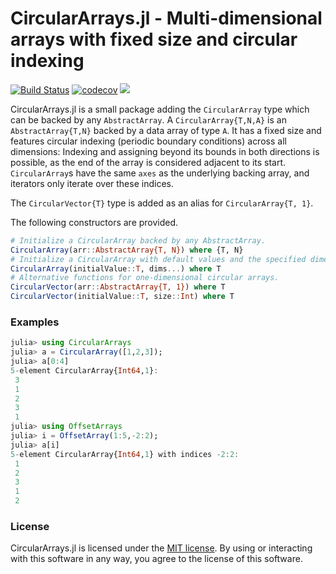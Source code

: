 # CircularArrays.jl - Multi-dimensional arrays with fixed size and circular indexing

[![Build Status](https://travis-ci.com/Vexatos/CircularArrays.jl.svg?branch=master)](https://travis-ci.com/Vexatos/CircularArrays.jl)
[![codecov](https://codecov.io/gh/Vexatos/CircularArrays.jl/branch/master/graph/badge.svg)](https://codecov.io/gh/Vexatos/CircularArrays.jl)
[![](https://img.shields.io/badge/docs-stable-blue.svg)](https://pkg.julialang.org/docs/CircularArrays/)

CircularArrays.jl is a small package adding the `CircularArray` type which can be backed by any `AbstractArray`. A `CircularArray{T,N,A}` is an `AbstractArray{T,N}` backed by a data array of type `A`. It has a fixed size and features circular indexing (periodic boundary conditions) across all dimensions: Indexing and assigning beyond its bounds in both directions is possible, as the end of the array is considered adjacent to its start. `CircularArray`s have the same `axes` as the underlying backing array, and iterators only iterate over these indices.

The `CircularVector{T}` type is added as an alias for `CircularArray{T, 1}`.

The following constructors are provided.

```julia
# Initialize a CircularArray backed by any AbstractArray.
CircularArray(arr::AbstractArray{T, N}) where {T, N}
# Initialize a CircularArray with default values and the specified dimensions.
CircularArray(initialValue::T, dims...) where T
# Alternative functions for one-dimensional circular arrays.
CircularVector(arr::AbstractArray{T, 1}) where T
CircularVector(initialValue::T, size::Int) where T
```

### Examples

```julia
julia> using CircularArrays
julia> a = CircularArray([1,2,3]);
julia> a[0:4]
5-element CircularArray{Int64,1}:
 3
 1
 2
 3
 1
julia> using OffsetArrays
julia> i = OffsetArray(1:5,-2:2);
julia> a[i]
5-element CircularArray{Int64,1} with indices -2:2:
 1
 2
 3
 1
 2
```


### License

CircularArrays.jl is licensed under the [MIT license](LICENSE.md). By using or interacting with this software in any way, you agree to the license of this software.
